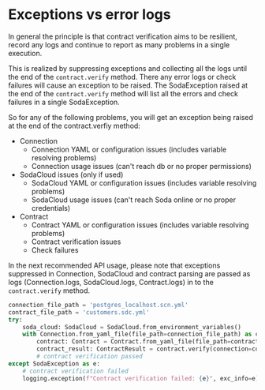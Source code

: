 # Exceptions vs error logs

In general the principle is that contract verification aims to be resilient,
record any logs and continue to report as many problems in a single execution.

This is realized by suppressing exceptions and collecting all the logs until the
end of the `contract.verify` method. There any error logs or check failures will
cause an exception to be raised. The SodaException raised at the end of the
`contract.verify` method will list all the errors and check failures in a
single SodaException.

So for any of the following problems, you will get an exception being
raised at the end of the contract.verfiy method:
* Connection
  * Connection YAML or configuration issues (includes variable resolving problems)
  * Connection usage issues (can't reach db or no proper permissions)
* SodaCloud issues (only if used)
  * SodaCloud YAML or configuration issues (includes variable resolving problems)
  * SodaCloud usage issues (can't reach Soda online or no proper credentials)
* Contract
  * Contract YAML or configuration issues (includes variable resolving problems)
  * Contract verification issues
  * Check failures

In the next recommended API usage, please note that exceptions suppressed in
Connection, SodaCloud and contract parsing are passed as logs (Connection.logs,
SodaCloud.logs, Contract.logs) in to the `contract.verify` method.

```python
connection_file_path = 'postgres_localhost.scn.yml'
contract_file_path = 'customers.sdc.yml'
try:
    soda_cloud: SodaCloud = SodaCloud.from_environment_variables()
    with Connection.from_yaml_file(file_path=connection_file_path) as connection:
        contract: Contract = Contract.from_yaml_file(file_path=contract_file_path)
        contract_result: ContractResult = contract.verify(connection=connection, soda_cloud=soda_cloud)
        # contract verification passed
except SodaException as e:
    # contract verification failed
    logging.exception(f"Contract verification failed: {e}", exc_info=e)
```
